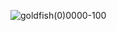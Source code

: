 ![goldfish(0)_0000-100_](https://user-images.githubusercontent.com/39073888/158882490-7fbbbe7d-f85d-4a04-87f9-ea1b70ad6435.png)
